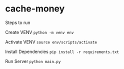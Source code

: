 # cache-money

 Steps to run 

Create VENV
`python -m venv env`

Activate VENV
`source env/scripts/activate`

Install Dependencies
`pip install -r requirements.txt`

Run Server
`python main.py`
